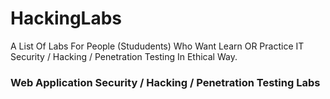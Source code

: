 # HackingLabs
A List Of Labs For People (Stududents) Who Want Learn OR Practice IT Security / Hacking / Penetration Testing In Ethical Way.

<h3><b> Web Application Security / Hacking / Penetration Testing Labs </b></h3>
